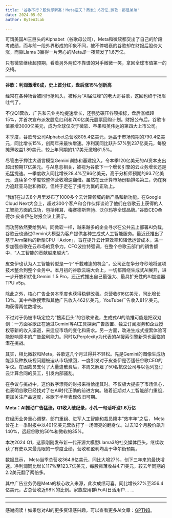 ```yaml
---
title: '谷歌不行？股价却新高！Meta逆天？蒸发1.6万亿…微软：都是弟弟'
date: 2024-05-02
author: ByteAILab

---
```


可谓美国AI三巨头的Alphabet（谷歌母公司），Meta和微软都交出了自己的阶段考成绩，而与前一段外界形成的印象不同，被不停唱衰的谷歌却在财报后股价大涨，而靠Llama 3赢得一片芳心的Meta却一夜蒸发了1.6万亿。

只有微软继续超预期，看着另外两位不靠谱的对手微微一笑，拿回全球市值第一的交椅。

---


**谷歌：利润激增6成，史上首分红，盘后涨15%创新高**

经常在各种场合被同行抢风头，被称为“AI届汪峰”的老大哥谷歌，这回也终于扬眉吐气了。

不仅Q1营收、广告和云业务均提速增长，还强势碾压各项指标，盘后涨幅超15%，并首次宣布派发股息红利和700亿美元股票回购计划。财报公布后，谷歌市值暴增3000亿美元，成为全球仅次于微软、苹果和英伟达的第四大上市公司。

本季度，谷歌母公司Alphabet总营收805.4亿美元，远高于市场预期的790.4亿美元，同比增长15%，创两年来最快增速。净利润同比跃升57%到237亿美元，每股摊薄收益1.89美元，较上年同期的1.17美元激增61.5%。

尽管由于押注大语言模型Gemini训练和基建投入，令本季120亿美元的AI资本支出超出预期17亿美元。与AI息息相关，被视为谷歌下一个增长引擎的云业务增长还是迅猛提速。一季度收入同比增长28.4%至96亿美元，高于分析师预期的93.7亿美元，连续多个季度较整体营收增速翻倍。虽然在云计算市场份额排名第三，仍在努力追赶亚马逊和微软，但终于走在了扭亏为赢的正轨上。

“我们在过去8个月里发布了1000多个云计算领域的新产品和新功能。在Google Cloud Next大会上，超过300个客户和合作伙伴谈论了他们在谷歌云上获得的人工智能方面的成功，包括拜耳、梅赛德斯奔驰、沃尔玛等全球品牌。”谷歌CEO桑德尔·皮查伊在财报会议上表示。

而功劳依然要给到AI。同微软一样，越来越多的企业寻求在公共云上部署AI负载，谷歌云也通过Gemini大模型为客户提供各种生成式人工智能服务。最近还推出了基于Arm架构的新型CPU「Axion」，旨在提升云计算效率和降低运营成本，进一步加强谷歌在云市场的竞争力。CFO波拉特强调，在整个谷歌云部门的销售额中，“人工智能的贡献越来越大”。

皮查伊也认为人工智能转型是一个"千载难逢的机会"，公司正在争分夺秒地将这项技术整合到整个业务中。本月初的谷歌云端大会上，一切都围绕生成式AI展开，进一步开放和优化Gemini 1.5 Pro，还正式推出自己最强大、最具扩充性的AI加速器TPU v5p。

除此之外，核心广告业务本季度也获得稳健改善。总营收616亿美元，同比增长13%。其中谷歌搜索和其他广告收入462亿美元，YouTube广告收入81亿美元，均获得两位数增长。

不过对于仍被市场定位为“搜索巨头”的谷歌来说，生成式AI的助推可能是把双刃剑：一方面谷歌正在通过Gemini等AI工具探索广告放置、独立订阅服务和企业授权等新的收入渠道，来适应市场的变化和需求。另一方面，改进生成式搜索体验可能影响原本的广告盈利能力。同时以Perplexity为代表的AI搜索引擎新秀也面临的潜在挑战。

其实，相比微软和Meta，谷歌这几个月过得并不轻松。先是Gemini的图像生成功能涉及种族歧视问题被迫从市场撤回，一度引发对于皮查伊是否适任谷歌CEO的争议。在因裁员支付了大量遣散费后，本周又解雇了50名抗议公司与以色列签订云计算合同的员工，引发内部骚乱。

在争议与挑战中，这份数字漂亮的财报来得恰逢其时。不仅极大提振了市场信心，也表明谷歌已经找对了在AI时代正确的前进方向。随着近期对人工智能部门重组，更加关注产品速度，谷歌下半年表现依旧可期。

**Meta：AI推动广告猛涨，Q1收入破纪录，小扎一句话吓没1.6万亿**

在经历业务重心调整、部门重组、进军人工智能和裁员降本“效率年”之后， Meta曾在上一季财报中以401亿美元营收打了一场漂亮的翻身仗。过去12个月股价飙升140%，远超谷歌的50%和微软的35%。

本次2024 Q1，这家刚刚发布新一代开源大模型Llama3的社交媒体巨头，继续收获了有史以来最亮眼的一季度业绩，营收和盈利均高于华尔街预期。

数据显示， Meta当季总营收364.6亿美元，同比大增27%，创下三年来的最快增速。净利润同比增长117%至123.7亿美元，每股摊薄收益4.71美元，较去年同期的2.2美元翻了两倍多。

其中广告业务仍是Meta的核心收入来源，此次成绩可喜。同比增长27%至356.4亿美元，占总营收近98%的比例。家族应用群(FoA)日活用户...
...

---
---
感谢阅读！如果您对AI的更多资讯感兴趣，可以查看更多AI文章：[GPTNB](https://gptnb.com)。